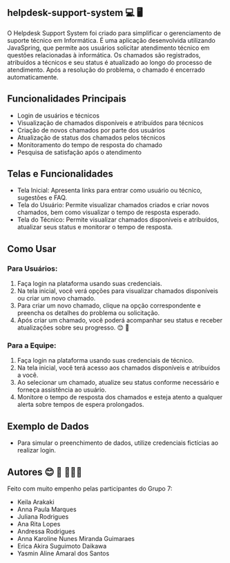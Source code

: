 ## helpdesk-support-system 💻 🖥️

O Helpdesk Support System foi criado para simplificar o gerenciamento de suporte técnico em Informática.
É uma aplicação desenvolvida utilizando JavaSpring, que permite aos usuários solicitar atendimento técnico em questões relacionadas à informática. 
Os chamados são registrados, atribuídos a técnicos e seu status é atualizado ao longo do processo de atendimento.
Após a resolução do problema, o chamado é encerrado automaticamente. 

## Funcionalidades Principais
- Login de usuários e técnicos
- Visualização de chamados disponíveis e atribuídos para técnicos
- Criação de novos chamados por parte dos usuários
- Atualização de status dos chamados pelos técnicos
- Monitoramento do tempo de resposta do chamado
- Pesquisa de satisfação após o atendimento

## Telas e Funcionalidades
- Tela Inicial: Apresenta links para entrar como usuário ou técnico, sugestões e FAQ.
- Tela do Usuário: Permite visualizar chamados criados e criar novos chamados, bem como visualizar o tempo de resposta esperado.
- Tela do Técnico: Permite visualizar chamados disponíveis e atribuídos, atualizar seus status e monitorar o tempo de resposta.

## Como Usar

### Para Usuários:
1. Faça login na plataforma usando suas credenciais.
2. Na tela inicial, você verá opções para visualizar chamados disponíveis ou criar um novo chamado.
3. Para criar um novo chamado, clique na opção correspondente e preencha os detalhes do problema ou solicitação.
4. Após criar um chamado, você poderá acompanhar seu status e receber atualizações sobre seu progresso. 😊 🎉

### Para a Equipe:
1. Faça login na plataforma usando suas credenciais de técnico.
2. Na tela inicial, você terá acesso aos chamados disponíveis e atribuídos a você.
3. Ao selecionar um chamado, atualize seu status conforme necessário e forneça assistência ao usuário.
4. Monitore o tempo de resposta dos chamados e esteja atento a qualquer alerta sobre tempos de espera prolongados.

## Exemplo de Dados
- Para simular o preenchimento de dados, utilize credenciais fictícias ao realizar login.

## Autores 😊 🤝 💛💛💛
Feito com muito empenho pelas participantes do Grupo 7:
- Keila Arakaki
- Anna Paula Marques
- Juliana Rodrigues
- Ana Rita Lopes
- Andressa Rodrigues
- Anna Karoline Nunes Miranda Guimaraes
- Erica Akira Suguimoto Daikawa
- Yasmin Aline Amaral dos Santos


